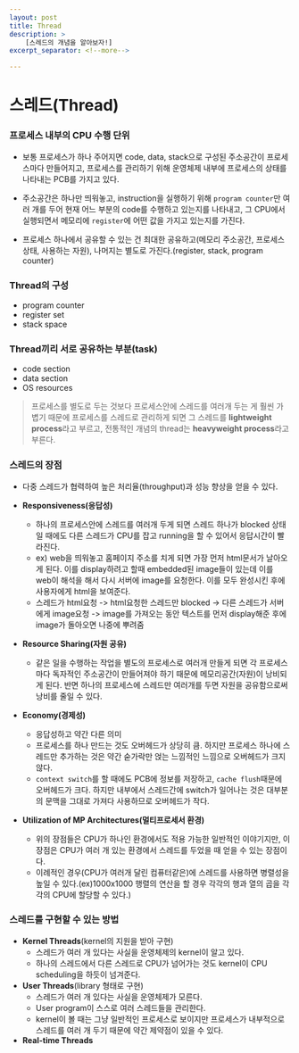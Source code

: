 ```yaml
---
layout: post
title: Thread
description: >
    [스레드의 개념을 알아보자!]
excerpt_separator: <!--more-->

---
```


<!--more-->

# 스레드(Thread)

### 프로세스 내부의 CPU 수행 단위

- 보통 프로세스가 하나 주어지면 code, data, stack으로 구성된 주소공간이 프로세스마다 만들어지고, 프로세스를 관리하기 위해 운영체제 내부에 프로세스의 상태를 나타내는 PCB를 가지고 있다. 

- 주소공간은 하나만 띄워놓고,  instruction을 실행하기 위해 `program counter`만 여러 개를 두어 현재 어느 부분의 code를 수행하고 있는지를 나타내고, 그 CPU에서 실행되면서 메모리에 `register`에 어떤 값을 가지고 있는지를 가진다.

- 프로세스 하나에서 공유할 수 있는 건 최대한 공유하고(메모리 주소공간, 프로세스 상태, 사용하는 자원), 나머지는 별도로 가진다.(register, stack, program counter)



### Thread의 구성

- program counter
- register set
- stack space



### Thread끼리 서로 공유하는 부분(task)

- code section
- data section
- OS resources



> 프로세스를 별도로 두는 것보다 프로세스안에 스레드를 여러개 두는 게 훨씬 가볍기 때문에 프로세스를 스레드로 관리하게 되면 그 스레드를 **lightweight process**라고 부르고, 전통적인 개념의 thread는 **heavyweight process**라고 부른다.



### 스레드의 장점

- 다중 스레드가 협력하여 높은 처리율(throughput)과 성능 향상을 얻을 수 있다.

- **Responsiveness(응답성)**
  - 하나의 프로세스안에 스레드를 여러개 두게 되면 스레드 하나가 blocked 상태일 때에도 다른 스레드가 CPU를 잡고 running을 할 수 있어서 응답시간이 빨라진다.
  - ex) web을 띄워놓고 홈페이지 주소를 치게 되면 가장 먼저 html문서가 날아오게 된다. 이를 display하려고 할때 embedded된 image들이 있는데 이를 web이 해석을 해서 다시 서버에 image를 요청한다. 이를 모두 완성시킨 후에 사용자에게 html을 보여준다.
  - 스레드가 html요청 -> html요청한 스레드만 blocked -> 다른 스레드가 서버에게 image요청 -> image를 가져오는 동안 텍스트를 먼저 display해준 후에 image가 돌아오면 나중에 뿌려줌
- **Resource Sharing(자원 공유)**
  - 같은 일을 수행하는 작업을 별도의 프로세스로 여러개 만들게 되면 각 프로세스마다 독자적인 주소공간이 만들어져야 하기 때문에 메모리공간(자원)이 낭비되게 된다. 반면 하나의 프로세스에 스레드만 여러개를 두면 자원을 공유함으로써 낭비를 줄일 수 있다.
- **Economy(경제성)**
  - 응답성하고 약간 다른 의미
  - 프로세스를 하나 만드는 것도 오버헤드가 상당히 큼. 하지만 프로세스 하나에 스레드만 추가하는 것은 약간 숟가락만 얹는 느낌적인 느낌으로 오버헤드가 크지 않다.
  - `context switch`를 할 때에도 PCB에 정보를 저장하고, `cache flush`때문에 오버헤드가 크다. 하지만 내부에서 스레드간에 switch가 일어나는 것은 대부분의 문맥을 그대로 가져다 사용하므로 오버헤드가 작다.
- **Utilization of MP Architectures(멀티프로세서 환경)**
  - 위의 장점들은 CPU가 하나인 환경에서도 적용 가능한 일반적인 이야기지만, 이 장점은 CPU가 여러 개 있는 환경에서 스레드를 두었을 때 얻을 수 있는 장점이다.
  - 이례적인 경우(CPU가 여러개 달린 컴퓨터같은)에 스레드를 사용하면 병렬성을 높일 수 있다.(ex)1000x1000 행렬의 연산을 할 경우 각각의 행과 열의 곱을 각각의 CPU에 할당할 수 있다.)





### 스레드를 구현할 수 있는 방법

- **Kernel Threads**(kernel의 지원을 받아 구현)
  - 스레드가 여러 개 있다는 사실을 운영체제의 kernel이 알고 있다.
  - 하나의 스레드에서 다른 스레드로 CPU가 넘어가는 것도 kernel이 CPU scheduling을 하듯이 넘겨준다.
- **User Threads**(library 형태로 구현)
  - 스레드가 여러 개 있다는 사실을 운영체제가 모른다.
  - User program이 스스로 여러 스레드들을 관리한다.
  - kernel이 볼 때는 그냥 일반적인 프로세스로 보이지만 프로세스가 내부적으로 스레드를 여러 개 두기 때문에 약간 제약점이 있을 수 있다.
- **Real-time Threads**